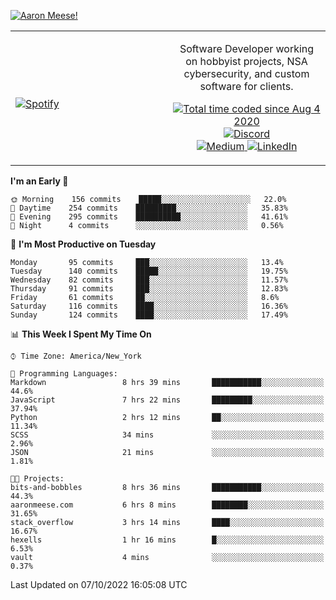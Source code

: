 [![Aaron Meese!](https://user-images.githubusercontent.com/17814535/88975338-a2aabf00-d27f-11ea-963f-8a19608716b4.png)](https://github.com/ajmeese7/readme-ascii "README ASCII")

<!-- Modified from project here: https://github.com/novatorem/novatorem -->
<table width="100%">
  <tr>
  <td width="50%">

&nbsp; <br> [![Spotify](https://ajmeese7.vercel.app/api/spotify)](https://open.spotify.com/user/ajmeese)

  </td>
  <td width="50%">
    <p align="center">
    Software Developer working on hobbyist projects, NSA cybersecurity, and custom software for clients.
    </p>
    <p align="center">
      <a href="https://wakatime.com/@f726891d-3b02-46cd-9b60-e8c59f9e2b14">
        <img src="https://wakatime.com/badge/user/f726891d-3b02-46cd-9b60-e8c59f9e2b14.svg" alt="Total time coded since Aug 4 2020" title="WakaTime" />
      </a>
      <a href="http://link.aaronmeese.com/discord">
        <img src="https://img.shields.io/badge/discord-ajmeese7%234835-369?style=flat-square&logo=discord&logoColor=white&color=purple" alt="Discord" title="Discord">
      </a>
      <br />
      <a href="https://link.aaronmeese.com/medium">
        <img src="https://img.shields.io/badge/medium-ajmeese7-1DB954?style=flat-square&logo=medium&logoColor=white" alt="Medium" title="Medium">
      </a>
      <a href="https://link.aaronmeese.com/linkedin">
        <img src="https://img.shields.io/badge/linkedIn-aaronmeese-1DB954?style=flat-square&logo=linkedin&logoColor=white&color=blue" alt="LinkedIn" title="LinkedIn">
      </a>
    </p>
  </td>

</table>

[//]: <> (The `&nbsp;` is to have Aphelion take up more space)

<!--START_SECTION:waka-->
**I'm an Early 🐤** 

```text
🌞 Morning    156 commits    █████░░░░░░░░░░░░░░░░░░░░   22.0% 
🌆 Daytime    254 commits    █████████░░░░░░░░░░░░░░░░   35.83% 
🌃 Evening    295 commits    ██████████░░░░░░░░░░░░░░░   41.61% 
🌙 Night      4 commits      ░░░░░░░░░░░░░░░░░░░░░░░░░   0.56%

```
📅 **I'm Most Productive on Tuesday** 

```text
Monday       95 commits     ███░░░░░░░░░░░░░░░░░░░░░░   13.4% 
Tuesday      140 commits    █████░░░░░░░░░░░░░░░░░░░░   19.75% 
Wednesday    82 commits     ███░░░░░░░░░░░░░░░░░░░░░░   11.57% 
Thursday     91 commits     ███░░░░░░░░░░░░░░░░░░░░░░   12.83% 
Friday       61 commits     ██░░░░░░░░░░░░░░░░░░░░░░░   8.6% 
Saturday     116 commits    ████░░░░░░░░░░░░░░░░░░░░░   16.36% 
Sunday       124 commits    ████░░░░░░░░░░░░░░░░░░░░░   17.49%

```


📊 **This Week I Spent My Time On** 

```text
⌚︎ Time Zone: America/New_York

💬 Programming Languages: 
Markdown                 8 hrs 39 mins       ███████████░░░░░░░░░░░░░░   44.6% 
JavaScript               7 hrs 22 mins       █████████░░░░░░░░░░░░░░░░   37.94% 
Python                   2 hrs 12 mins       ██░░░░░░░░░░░░░░░░░░░░░░░   11.34% 
SCSS                     34 mins             ░░░░░░░░░░░░░░░░░░░░░░░░░   2.96% 
JSON                     21 mins             ░░░░░░░░░░░░░░░░░░░░░░░░░   1.81%

🐱‍💻 Projects: 
bits-and-bobbles         8 hrs 36 mins       ███████████░░░░░░░░░░░░░░   44.3% 
aaronmeese.com           6 hrs 8 mins        ████████░░░░░░░░░░░░░░░░░   31.65% 
stack_overflow           3 hrs 14 mins       ████░░░░░░░░░░░░░░░░░░░░░   16.67% 
hexells                  1 hr 16 mins        █░░░░░░░░░░░░░░░░░░░░░░░░   6.53% 
vault                    4 mins              ░░░░░░░░░░░░░░░░░░░░░░░░░   0.37%

```


 Last Updated on 07/10/2022 16:05:08 UTC
<!--END_SECTION:waka-->
